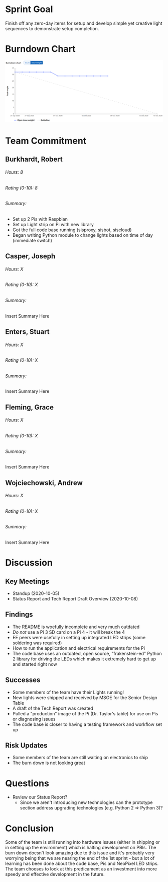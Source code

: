 # Sprint Goal

Finish off any zero-day items for setup and develop simple yet creative light sequences to demonstrate setup completion.

# Burndown Chart

![image](uploads/a3f56d4cda8ed9186dc50b76acdff29d/image.png)

# Team Commitment

## Burkhardt, Robert

###### Hours: 8

###### Rating (0-10): 8

###### Summary:

* Set up 2 Pis with Raspbian
* Set up Light strip on Pi with new library
* Got the full code base running (sisproxy, sisbot, siscloud)
* Began writing Python module to change lights based on time of day (immediate switch)

## Casper, Joseph

###### Hours: X

###### Rating (0-10): X

###### Summary:

Insert Summary Here

## Enters, Stuart

###### Hours: X

###### Rating (0-10): X

###### Summary:

Insert Summary Here

## Fleming, Grace

###### Hours: X

###### Rating (0-10): X

###### Summary:

Insert Summary Here

## Wojciechowski, Andrew

###### Hours: X

###### Rating (0-10): X

###### Summary:

Insert Summary Here

# Discussion

## Key Meetings

* Standup (2020-10-05)
* Status Report and Tech Report Draft Overview (2020-10-08)

## Findings

* The README is woefully incomplete and very much outdated
* _Do not_ use a Pi 3 SD card on a Pi 4 - it will break the 4
* EE peers were usefully in setting up integrated LED strips (some soldering was required)
* How to run the application and electrical requirements for the Pi
* The code base uses an outdated, open source, "frakenstein-ed" Python 2 library for driving the LEDs which makes it extremely hard to get up and started right now

## Successes

* Some members of the team have their Lights running!
* New lights were shipped and received by MSOE for the Senior Design Table
* A draft of the Tech Report was created
* Pulled a "production" image of the Pi (Dr. Taylor's table) for use on Pis or diagnosing issues
* The code base is closer to having a testing framework and workflow set up

## Risk Updates

* Some members of the team are still waiting on electronics to ship
* The burn down is not looking great

# Questions

* Review our Status Report?
    * Since we aren't introducing new technologies can the prototype section address upgrading technologies (e.g. Python 2 => Python 3)?


# Conclusion

Some of the team is still running into hardware issues (either in shipping or in setting up the environment) which is halting development on PBIs. The burn down doesn't look amazing due to this issue and it's probably very worrying being that we are nearing the end of the 1st sprint - but a lot of learning has been done about the code base, Pis and NeoPixel LED strips. The team chooses to look at this predicament as an investment into more speedy and effective development in the future.
